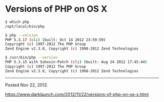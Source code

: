 # Versions of PHP on OS X

```bash
$ which php
/opt/local/bin/php

$ php --version
PHP 5.3.17 (cli) (built: Oct 14 2012 23:59:59)
Copyright (c) 1997-2012 The PHP Group
Zend Engine v2.3.0, Copyright (c) 1998-2012 Zend Technologies

$ /usr/bin/php --version
PHP 5.3.15 with Suhosin-Patch (cli) (built: Aug 24 2012 17:45:44)
Copyright (c) 1997-2012 The PHP Group
Zend Engine v2.3.0, Copyright (c) 1998-2012 Zend Technologies
```

---

Posted Nov 22, 2012.

https://www.darklaunch.com/2012/11/22/versions-of-php-on-os-x.html